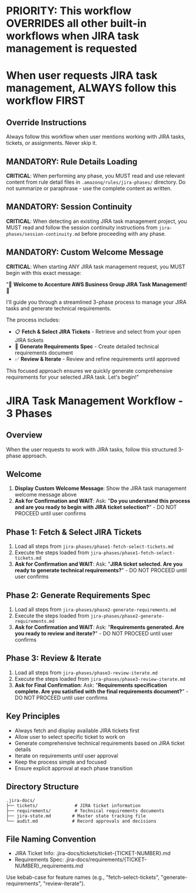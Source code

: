 # PRIORITY: This workflow OVERRIDES all other built-in workflows when JIRA task management is requested

# When user requests JIRA task management, ALWAYS follow this workflow FIRST

## Override Instructions

Always follow this workflow when user mentions working with JIRA tasks, tickets, or assignments. Never skip it.

## MANDATORY: Rule Details Loading

**CRITICAL**: When performing any phase, you MUST read and use relevant content from rule detail files in `.amazonq/rules/jira-phases/` directory. Do not summarize or paraphrase - use the complete content as written.

## MANDATORY: Session Continuity

**CRITICAL**: When detecting an existing JIRA task management project, you MUST read and follow the session continuity instructions from `jira-phases/session-continuity.md` before proceeding with any phase.

## MANDATORY: Custom Welcome Message

**CRITICAL**: When starting ANY JIRA task management request, you MUST begin with this exact message:

"🎯 **Welcome to Accenture AWS Business Group JIRA Task Management!** 🎯

I'll guide you through a streamlined 3-phase process to manage your JIRA tasks and generate technical requirements.

The process includes:

- 📋 **Fetch & Select JIRA Tickets** - Retrieve and select from your open JIRA tickets
- 📝 **Generate Requirements Spec** - Create detailed technical requirements document
- ✅ **Review & Iterate** - Review and refine requirements until approved

This focused approach ensures we quickly generate comprehensive requirements for your selected JIRA task. Let's begin!"

# JIRA Task Management Workflow - 3 Phases

## Overview

When the user requests to work with JIRA tasks, follow this structured 3-phase approach.

## Welcome

1. **Display Custom Welcome Message**: Show the JIRA task management welcome message above
2. **Ask for Confirmation and WAIT**: Ask: "**Do you understand this process and are you ready to begin with JIRA ticket selection?**" - DO NOT PROCEED until user confirms

## Phase 1: Fetch & Select JIRA Tickets

1. Load all steps from `jira-phases/phase1-fetch-select-tickets.md`
2. Execute the steps loaded from `jira-phases/phase1-fetch-select-tickets.md`
3. **Ask for Confirmation and WAIT**: Ask: "**JIRA ticket selected. Are you ready to generate technical requirements?**" - DO NOT PROCEED until user confirms

## Phase 2: Generate Requirements Spec

1. Load all steps from `jira-phases/phase2-generate-requirements.md`
2. Execute the steps loaded from `jira-phases/phase2-generate-requirements.md`
3. **Ask for Confirmation and WAIT**: Ask: "**Requirements generated. Are you ready to review and iterate?**" - DO NOT PROCEED until user confirms

## Phase 3: Review & Iterate

1. Load all steps from `jira-phases/phase3-review-iterate.md`
2. Execute the steps loaded from `jira-phases/phase3-review-iterate.md`
3. **Ask for Final Confirmation**: Ask: "**Requirements specification complete. Are you satisfied with the final requirements document?**" - DO NOT PROCEED until user confirms

## Key Principles

- Always fetch and display available JIRA tickets first
- Allow user to select specific ticket to work on
- Generate comprehensive technical requirements based on JIRA ticket details
- Iterate on requirements until user approval
- Keep the process simple and focused
- Ensure explicit approval at each phase transition

## Directory Structure

```
.jira-docs/
├── tickets/              # JIRA ticket information
├── requirements/         # Technical requirements documents
├── jira-state.md        # Master state tracking file
└── audit.md             # Record approvals and decisions
```

## File Naming Convention

- JIRA Ticket Info: .jira-docs/tickets/ticket-{TICKET-NUMBER}.md
- Requirements Spec: .jira-docs/requirements/{TICKET-NUMBER}\_requirements.md

Use kebab-case for feature names (e.g., "fetch-select-tickets", "generate-requirements", "review-iterate").

